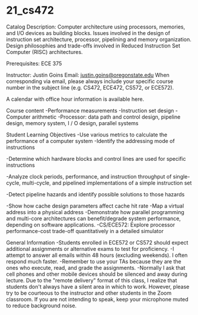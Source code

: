 # 21_cs472
Catalog Description: Computer architecture using processors, memories, and I/O devices as building blocks. Issues involved in the design of instruction set architecture, processor, pipelining and memory organization. Design philosophies and trade-offs involved in Reduced Instruction Set Computer (RISC) architectures.

Prerequisites: ECE 375

Instructor: Justin Goins
Email: justin.goins@oregonstate.edu 
When corresponding via email, please always include your specific course number in the subject line (e.g. CS472, ECE472, CS572, or ECE572).

A calendar with office hour information is available here.

Course content
 -Performance measurements
 -Instruction set design
 -Computer arithmetic
 -Processor: data path and control design, pipeline design, memory system, I / O design, parallel systems

Student Learning Objectives
-Use various metrics to calculate the performance of a computer system
-Identify the addressing mode of instructions

-Determine which hardware blocks and control lines are used for specific instructions

-Analyze clock periods, performance, and instruction throughput of single-cycle, multi-cycle, and pipelined implementations of a simple instruction set

-Detect pipeline hazards and identify possible solutions to those hazards

-Show how cache design parameters affect cache hit rate
 -Map a virtual address into a physical address
 -Demonstrate how parallel programming and multi-core architectures can benefit/degrade system performance, depending on software applications.
 -CS/ECE572: Explore processor performance-cost trade-off quantitatively in a detailed simulator

General Information
 -Students enrolled in ECE572 or CS572 should expect additional assignments or alternative exams to test for proficiency.
 -I attempt to answer all emails within 48 hours (excluding weekends). I often respond much faster.
 -Remember to use your TAs because they are the ones who execute, read, and grade the assignments.
 -Normally I ask that cell phones and other mobile devices should be silenced and away during lecture. Due to the "remote delivery" format of this class, I realize that students don't always have a silent area in which to work. However, please try to be courteous to the instructor and other students in the Zoom classroom. If you are not intending to speak, keep your microphone muted to reduce background noise.
